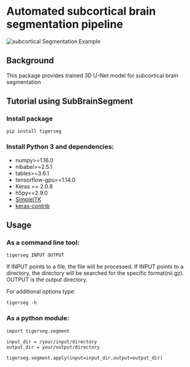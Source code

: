 # Automated subcortical brain segmentation pipeline
![subcortical Segmentation Example](doc/tumor_segmentation_illusatration.gif)

## Background
This package provides trained 3D U-Net model for subcortical brain segmentation


## Tutorial using SubBrainSegment

### Install package

    pip install tigerseg 

### Install Python 3 and dependencies:
* numpy>=1.16.0
* nibabel>=2.5.1
* tables>=3.6.1
* tensorflow-gpu==1.14.0
* Keras == 2.0.8
* h5py==2.9.0
* [SimpleITK](https://simpleitk.readthedocs.io/en/master/gettingStarted.html)
* [keras-contrib](https://github.com/keras-team/keras-contrib)


## Usage

### As a command line tool:

    tigerseg INPUT OUTPUT

If INPUT points to a file, the file will be processed. If INPUT points to a directory, the directory will be searched for the specific format(nii.gz).
OUTPUT is the output directory.

For additional options type:

    tigerseg -h



### As a python module:

```
import tigerseg.segment

input_dir = /your/input/directory
output_dir = your/output/directory

tigerseg.segment.apply(input=input_dir,output=output_dir)
```
